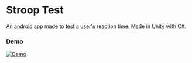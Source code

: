 # Stroop Test
An android app made to test a user's reaction time. Made in Unity with C#.

### Demo<br />
[![Demo](http://img.youtube.com/vi/PiWFKdbqcsI/0.jpg)](https://www.youtube.com/watch?v=PiWFKdbqcsI)
